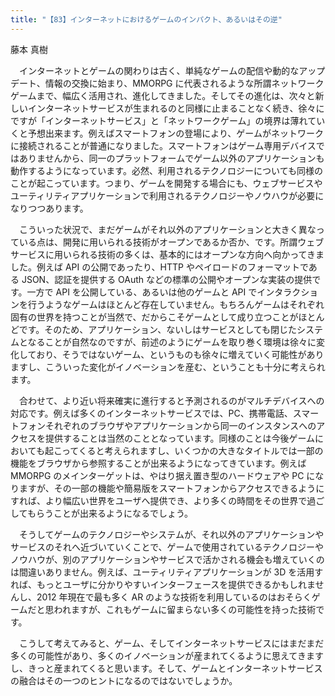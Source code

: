 ```yaml
---
title: "【83】インターネットにおけるゲームのインパクト、あるいはその逆"
---
```



藤本 真樹


　インターネットとゲームの関わりは古く、単純なゲームの配信や動的なアップデート、情報の交換に始まり、MMORPG に代表されるような所謂ネットワークゲームまで、幅広く活用され、進化してきました。そしてその進化は、次々と新しいインターネットサービスが生まれるのと同様に止まることなく続き、徐々にですが「インターネットサービス」と「ネットワークゲーム」の境界は薄れていくと予想出来ます。例えばスマートフォンの登場により、ゲームがネットワークに接続されることが普通になりました。スマートフォンはゲーム専用デバイスではありませんから、同一のプラットフォームでゲーム以外のアプリケーションも動作するようになっています。必然、利用されるテクノロジーについても同様のことが起こっています。つまり、ゲームを開発する場合にも、ウェブサービスやユーティリティアプリケーションで利用されるテクノロジーやノウハウが必要になりつつあります。

　こういった状況で、まだゲームがそれ以外のアプリケーションと大きく異なっている点は、開発に用いられる技術がオープンであるか否か、です。所謂ウェブサービスに用いられる技術の多くは、基本的にはオープンな方向へ向かってきました。例えば API の公開であったり、HTTP やペイロードのフォーマットである JSON、認証を提供する OAuth などの標準の公開やオープンな実装の提供です。一方で API を公開している、あるいは他のゲームと API でインタラクションを行うようなゲームはほとんど存在していません。もちろんゲームはそれぞれ固有の世界を持つことが当然で、だからこそゲームとして成り立つことがほとんどです。そのため、アプリケーション、ないしはサービスとしても閉じたシステムとなることが自然なのですが、前述のようにゲームを取り巻く環境は徐々に変化しており、そうではないゲーム、というものも徐々に増えていく可能性がありますし、こういった変化がイノベーションを産む、ということも十分に考えられます。

　合わせて、より近い将来確実に進行すると予測されるのがマルチデバイスへの対応です。例えば多くのインターネットサービスでは、PC、携帯電話、スマートフォンそれぞれのブラウザやアプリケーションから同一のインスタンスへのアクセスを提供することは当然のこととなっています。同様のことは今後ゲームにおいても起こってくると考えられますし、いくつかの大きなタイトルでは一部の機能をブラウザから参照することが出来るようになってきています。例えば MMORPG のメインターゲットは、やはり据え置き型のハードウェアや PC になりますが、その一部の機能や簡易版をスマートフォンからアクセスできるようにすれば、より幅広い世界をユーザへ提供でき、より多くの時間をその世界で過ごしてもらうことが出来るようになるでしょう。

　そうしてゲームのテクノロジーやシステムが、それ以外のアプリケーションやサービスのそれへ近づいていくことで、ゲームで使用されているテクノロジーやノウハウが、別のアプリケーションやサービスで活かされる機会も増えていくのは間違いありません。例えば、ユーティリティアプリケーションが 3D を活用すれば、もっとユーザに分かりやすいインターフェースを提供できるかもしれませんし、2012 年現在で最も多く AR のような技術を利用しているのはおそらくゲームだと思われますが、これもゲームに留まらない多くの可能性を持った技術です。

　こうして考えてみると、ゲーム、そしてインターネットサービスにはまだまだ多くの可能性があり、多くのイノベーションが産まれてくるように思えてきますし、きっと産まれてくると思います。そして、ゲームとインターネットサービスの融合はその一つのヒントになるのではないでしょうか。

